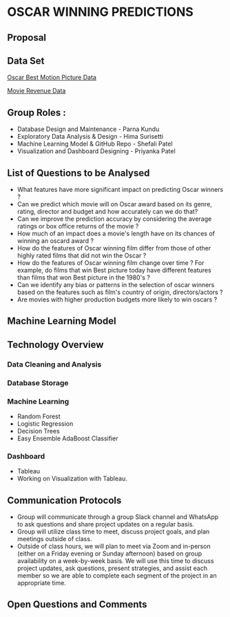 # OSCAR WINNING PREDICTIONS

## Proposal

## Data Set
[Oscar Best Motion Picture Data](https://www.kaggle.com/datasets/martinmraz07/oscar-movies)

[Movie Revenue Data](https://cdn.jsdelivr.net/npm/vega-datasets@2.5.4/data/movies.json)

## Group Roles :

- Database Design and Maintenance - Parna Kundu
- Exploratory Data Analysis & Design - Hima Surisetti
- Machine Learning Model & GitHub Repo - Shefali Patel
- Visualization and Dashboard Designing - Priyanka Patel

## List of Questions to be Analysed 

- What features have more significant impact on predicting Oscar winners ?
- Can we predict which movie will on Oscar award based on its genre, rating, director and budget and how accurately can we do that?
- Can we improve the prediction accuracy by considering the average ratings or box office returns of the movie ?
- How much of an impact does a movie's length have on its chances of winning an oscard award ?
- How do the features of Oscar winning film differ from those of other highly rated films that did not win the Oscar ?
- How do the features of Oscar winning film change over time ? For example, do films that win Best picture today have different features than films that won Best picture in the 1980's ?
- Can we identify any bias or patterns in the selection of oscar winners based on the features such as film's country of origin, directors/actors ?
- Are movies with higher production budgets more likely to win oscars ?

## Machine Learning Model 

## Technology Overview
### Data Cleaning and Analysis

### Database Storage

### Machine Learning
- Random Forest
- Logistic Regression
- Decision Trees
- Easy Ensemble AdaBoost Classifier

### Dashboard
- Tableau
- Working on Visualization with Tableau.

## Communication Protocols
- Group will communicate through a group Slack channel and WhatsApp to ask questions and share project updates on a regular basis.
- Group will utilize class time to meet, discuss project goals, and plan meetings outside of class.
- Outside of class hours, we will plan to meet via Zoom and in-person (either on a Friday evening or Sunday afternoon) based on group availability on a week-by-week basis. We will use this time to discuss project updates, ask questions, present strategies, and assist each member so we are able to complete each segment of the project in an appropriate time.


## Open Questions and Comments
